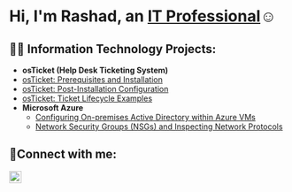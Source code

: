 <h1>Hi, I'm Rashad, an <a href="https://linkedin.com/in/rashad-mowatt-9b401899">IT Professional</a>☺</h1>

<h2>👨‍💻 Information Technology Projects:</h2>

- <b>osTicket (Help Desk Ticketing System)</b>
 -  [osTicket: Prerequisites and Installation](https://github.com/rmowatt21/osticket-prereqs-)
  - [osTicket: Post-Installation Configuration](https://github.com/rmowatt21/post-install-config.git)
  - [osTicket: Ticket Lifecycle Examples](https://github.com/joshmadakorcc/ticket-lifecycle)
- <b>Microsoft Azure</b>
  - [Configuring On-premises Active Directory within Azure VMs](https://github.com/rmowatt21/configure-ad)
  - [Network Security Groups (NSGs) and Inspecting Network Protocols](https://github.com/rmowatt21/azure-network-protocols)

<h2>🤳Connect with me:</h2>

[<img align="left" alt="Rashad | LinkedIn" width="22px" src="https://cdn.jsdelivr.net/npm/simple-icons@v3/icons/linkedin.svg" />][linkedin]

[linkedin]: https://www.linkedin.com/in/rashad-mowatt-9b401899/
